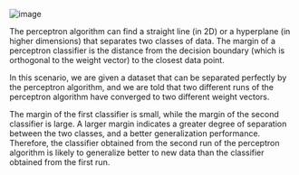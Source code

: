 ![image](https://user-images.githubusercontent.com/89120960/232201867-c26b5fa2-a8f6-4f77-a651-12afadd6a1bc.png)


<p>The perceptron algorithm can find a straight line (in 2D) or a hyperplane (in higher dimensions) that separates two classes of data. The margin of a perceptron classifier is the distance from the decision boundary (which is orthogonal to the weight vector) to the closest data point.

In this scenario, we are given a dataset that can be separated perfectly by the perceptron algorithm, and we are told that two different runs of the perceptron algorithm have converged to two different weight vectors.

The margin of the first classifier is small, while the margin of the second classifier is large. A larger margin indicates a greater degree of separation between the two classes, and a better generalization performance. Therefore, the classifier obtained from the second run of the perceptron algorithm is likely to generalize better to new data than the classifier obtained from the first run.

</p>
   
